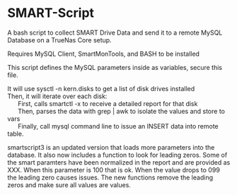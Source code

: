 # SMART-Script
A bash script to collect SMART Drive Data and send it to a remote MySQL Database on a TrueNas Core setup.

Requires MySQL Client, SmartMonTools, and BASH to be installed

This script defines the MySQL parameters inside as variables, secure this file. 

It will use sysctl -n kern.disks to get a list of disk drives installed</br>
Then, it will iterate over each disk:</br>
&nbsp;&nbsp;&nbsp;&nbsp;&nbsp;  First, calls smartctl -x to receive a detailed report for that disk</br>
&nbsp;&nbsp;&nbsp;&nbsp;&nbsp;  Then, parses the data with grep | awk to isolate the values and store to vars</br>
  &nbsp;&nbsp;&nbsp;&nbsp;&nbsp; Finally, call mysql command line to issue an INSERT data into remote table.</br>
  
smartscript3 is an updated version that loads more parameters into the database.  It also now includes a function to look for leading zeros.  Some of the smart paramters have been normalized in the report and are provided as XXX.  When this parameter is 100 that is ok.  When the value drops to 099 the leading zero causes issues.  The new functions remove the leading zeros and make sure all values are values.  
